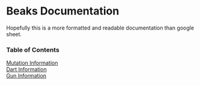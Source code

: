 # Beaks Documentation
Hopefully this is a more formatted and readable documentation than google sheet.

### Table of Contents
[Mutation Information](https://github.com/) </br>
[Dart Information](https://github.com/iambleed/beaks-documentation/blob/main/pages/Dart%20Information.md) </br>
[Gun Information](https://github.com/iambleed/beaks-documentation/blob/main/pages/Gun%20Information.md) </br>